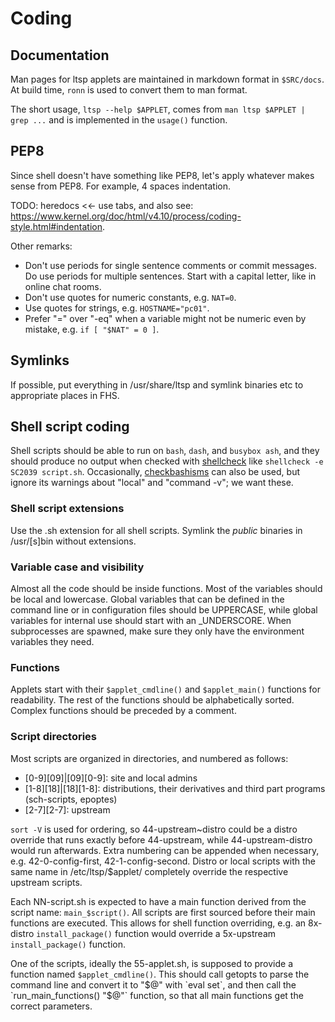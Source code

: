# Coding

## Documentation
Man pages for ltsp applets are maintained in markdown format in `$SRC/docs`. At build time, `ronn` is used to convert them to man format.

The short usage, `ltsp --help $APPLET`, comes from `man ltsp $APPLET | grep ...` and is implemented in the `usage()` function.

## PEP8
Since shell doesn't have something like PEP8, let's apply whatever makes sense from PEP8. For example, 4 spaces indentation.

TODO: heredocs <<\- use tabs, and also see: https://www.kernel.org/doc/html/v4.10/process/coding-style.html#indentation.

Other remarks:

* Don't use periods for single sentence comments or commit messages. Do use periods for multiple sentences. Start with a capital letter, like in online chat rooms.
* Don't use quotes for numeric constants, e.g. `NAT=0`.
* Use quotes for strings, e.g. `HOSTNAME="pc01"`.
* Prefer "=" over "-eq" when a variable might not be numeric even by mistake, e.g. `if [ "$NAT" = 0 ]`.

## Symlinks
If possible, put everything in /usr/share/ltsp and symlink binaries etc to appropriate places in FHS.

## Shell script coding
Shell scripts should be able to run on `bash`, `dash`, and `busybox ash`, and they should produce no output when checked with [shellcheck](https://www.shellcheck.net/) like `shellcheck -e SC2039 script.sh`. Occasionally, [checkbashisms](https://manpages.ubuntu.com/checkbashisms) can also be used, but ignore its warnings about "local" and "command -v"; we want these.

### Shell script extensions
Use the .sh extension for all shell scripts. Symlink the *public* binaries in /usr/[s]bin without extensions.

### Variable case and visibility
Almost all the code should be inside functions. Most of the variables should be local and lowercase. Global variables that can be defined in the command line or in configuration files should be UPPERCASE, while global variables for internal use should start with an _UNDERSCORE. When subprocesses are spawned, make sure they only have the environment variables they need.

### Functions
Applets start with their `$applet_cmdline()` and `$applet_main()` functions for readability. The rest of the functions should be alphabetically sorted. Complex functions should be preceded by a comment.

### Script directories
Most scripts are organized in directories, and numbered as follows:

* [0-9][09]\|[09][0-9]: site and local admins
* [1-8][18]\|[18][1-8]: distributions, their derivatives and third part programs (sch-scripts, epoptes)
* [2-7][2-7]: upstream

`sort -V` is used for ordering, so 44-upstream~distro could be a distro override that runs exactly before 44-upstream, while 44-upstream-distro would run afterwards. Extra numbering can be appended when necessary, e.g. 42-0-config-first, 42-1-config-second. Distro or local scripts with the same name in /etc/ltsp/$applet/ completely override the respective upstream scripts.

Each NN-script.sh is expected to have a main function derived from the script name: `main_$script()`. All scripts are first sourced before their main functions are executed. This allows for shell function overriding, e.g. an 8x-distro `install_package()` function would override a 5x-upstream `install_package()` function.

One of the scripts, ideally the 55-applet.sh, is supposed to provide a function named `$applet_cmdline()`. This should call getopts to parse the command line and convert it to "$@" with `eval set`, and then call the `run_main_functions() "$@"` function, so that all main functions get the correct parameters.
